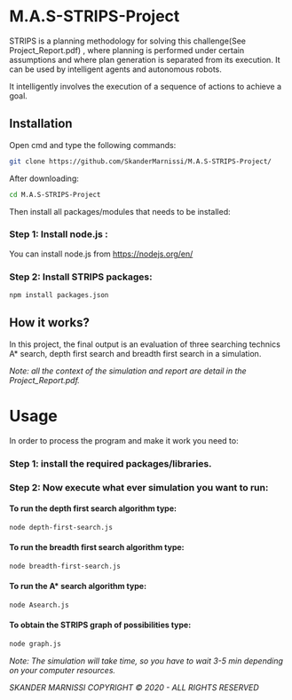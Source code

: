 # M.A.S-STRIPS-Project

STRIPS is a planning methodology for solving this challenge(See Project_Report.pdf) , where planning is performed under certain assumptions and where plan generation is separated from its execution. It can be used by intelligent agents and autonomous robots.

It intelligently involves the execution of a sequence of actions to achieve a goal.

## Installation

Open cmd and type the following commands: 

```bash
git clone https://github.com/SkanderMarnissi/M.A.S-STRIPS-Project/
```

After downloading:

```bash
cd M.A.S-STRIPS-Project
```

Then install all packages/modules that needs to be installed:

### Step 1: Install node.js : 

You can install node.js from https://nodejs.org/en/

### Step 2: Install STRIPS packages:

```bash
npm install packages.json
```

## How it works?

In this project, the final output is an evaluation of three searching technics A* search, depth first search and breadth first search in a simulation.

*Note: all the context of the simulation and report are detail in the Project_Report.pdf.*

# Usage

In order to process the program and make it work you need to:

### Step 1: install the required packages/libraries.

### Step 2: Now execute what ever simulation you want to run:

#### To run the depth first search algorithm type:

```bash
node depth-first-search.js
```

#### To run the breadth first search algorithm type:

```bash
node breadth-first-search.js
```


#### To run the A* search algorithm type:

```bash
node Asearch.js
```

#### To obtain the STRIPS graph of possibilities type:

```bash
node graph.js
```


*Note: The simulation will take time, so you have to wait 3-5 min depending on your computer resources.*


*SKANDER MARNISSI COPYRIGHT © 2020 - ALL RIGHTS RESERVED*